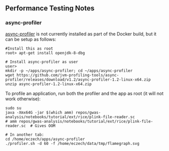 ## Performance Testing Notes


### async-profiler


[async-profiler](https://github.com/jvm-profiling-tools/async-profiler) is not currently installed as part of the Docker build, but it can be setup as follows:

```
#Install this as root
root> apt-get install openjdk-8-dbg

# Install async-profiler as user
user>
mkdir -p ~/apps/async-profiler; cd ~/apps/async-profiler
wget https://github.com/jvm-profiling-tools/async-profiler/releases/download/v1.2/async-profiler-1.2-linux-x64.zip
unzip async-profiler-1.2-linux-x64.zip
```

To profile an application, run both the profiler and the app as root (it will not work otherwise):

```
sudo su
java -Xmx64G -jar $(which amm) repos/gwas-analysis/notebooks/tutorial/ext/rice/plink-file-reader.sc
# amm repos/gwas-analysis/notebooks/tutorial/ext/rice/plink-file-reader.sc  # Gives OOM

# In another tab:
cd /home/eczech/apps/async-profiler
./profiler.sh -d 60 -f /home/eczech/data/tmp/flamegraph.svg
```